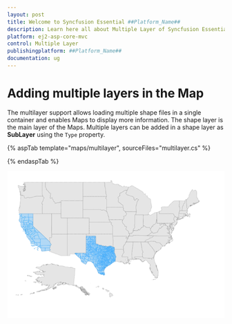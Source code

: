 ```yaml
---
layout: post
title: Welcome to Syncfusion Essential ##Platform_Name##
description: Learn here all about Multiple Layer of Syncfusion Essential ##Platform_Name## widgets based on HTML5 and jQuery.
platform: ej2-asp-core-mvc
control: Multiple Layer
publishingplatform: ##Platform_Name##
documentation: ug
---
```


# Adding multiple layers in the Map

The multilayer support allows loading multiple shape files in a single container and enables Maps to display more information. The shape layer is the main layer of the Maps. Multiple layers can be added in a shape layer as **SubLayer** using the `Type` property.

{% aspTab template="maps/multilayer", sourceFiles="multilayer.cs" %}

{% endaspTab %}

![Adding multiple layers in the Map](../images/How-to/multilayer.PNG)

